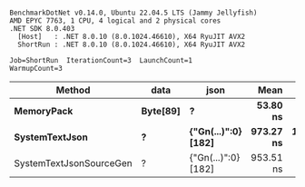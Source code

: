 ```

BenchmarkDotNet v0.14.0, Ubuntu 22.04.5 LTS (Jammy Jellyfish)
AMD EPYC 7763, 1 CPU, 4 logical and 2 physical cores
.NET SDK 8.0.403
  [Host]   : .NET 8.0.10 (8.0.1024.46610), X64 RyuJIT AVX2
  ShortRun : .NET 8.0.10 (8.0.1024.46610), X64 RyuJIT AVX2

Job=ShortRun  IterationCount=3  LaunchCount=1  
WarmupCount=3  

```
| Method                  | data     | json                | Mean      | Error     | StdDev   | Min       | Max       | Gen0   | Allocated |
|------------------------ |--------- |-------------------- |----------:|----------:|---------:|----------:|----------:|-------:|----------:|
| **MemoryPack**              | **Byte[89]** | **?**                   |  **53.80 ns** |  **6.686 ns** | **0.366 ns** |  **53.50 ns** |  **54.21 ns** | **0.0012** |     **104 B** |
| **SystemTextJson**          | **?**        | **{&quot;Gn(...)&quot;:0} [182]** | **973.27 ns** | **12.157 ns** | **0.666 ns** | **972.79 ns** | **974.03 ns** |      **-** |     **104 B** |
| SystemTextJsonSourceGen | ?        | {&quot;Gn(...)&quot;:0} [182] | 953.51 ns |  2.639 ns | 0.145 ns | 953.38 ns | 953.66 ns |      - |     104 B |
